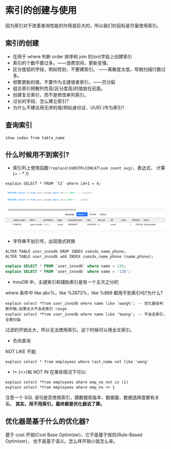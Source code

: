 # 索引的创建与使用

因为索引对于改善查询性能的作用是巨大的，所以我们的目标是尽量使用索引。

## 索引的创建

- 在用于 where 判断 order 排序和 join 的(on)字段上创建索引
- 索引的个数不要过多。——浪费空间，更新变慢。
- 区分度低的字段，例如性别，不要建索引。 ——离散度太低，导致扫描行数过多。
- 频繁更新的值，不要作为主键或者索引。——页分裂
- 组合索引把散列性高(区分度高)的值放在前面。
- 创建复合索引，而不是修改单列索引。
- 过长的字段，怎么建立索引?
- 为什么不建议用无序的值(例如身份证、UUID )作为索引?

## 查询索引

```
show index from table_name
```



## 什么时候用不到索引?

- 索引列上使用函数`(replace\SUBSTR\CONCAT\sum count avg)`、表达式、 计算(+ - * /)

```
explain SELECT * FROM `t2` where id+1 = 4;
```

![image-20200315160924639](assets/image-20200315160924639.png)

- 字符串不加引号，出现隐式转换

```
ALTER TABLE user_innodb DROP INDEX comidx_name_phone;
ALTER TABLE user_innodb add INDEX comidx_name_phone (name,phone);
```

```sql
explain SELECT * FROM `user_innodb` where name = 136;
explain SELECT * FROM `user_innodb` where name = '136';
```

- InnoDB 中，主键索引和辅助索引是有一个主次之分的

where 条件中 like abc%，like %2673%，like %888 都用不到索引吗?为什么?

```
explain select *from user_innodb where name like 'wang%'; -- 优化器会判断开销,如果太大不会走索引 range
explain select *from user_innodb where name like '%wang'; -- 不会走索引,全表扫描
```

过滤的开销太大，所以无法使用索引。这个时候可以用全文索引。

- 负向查询

NOT LIKE 不能:

````
explain select * from employees where last_name not like 'wang'
````

- != (<>)和 NOT IN 在某些情况下可以:

```
explain select *from employees where emp_no not in (1) 
explain select *from employees where emp_no <> 1
```

注意一个 SQL 语句是否使用索引，跟数据库版本、数据量、数据选择度都有关系。
**其实，用不用索引，最终都是优化器说了算。**

## 优化器是基于什么的优化器?

基于 cost 开销(Cost Base Optimizer)，它不是基于规则(Rule-Based Optimizer)，
也不是基于语义。怎么样开销小就怎么来。